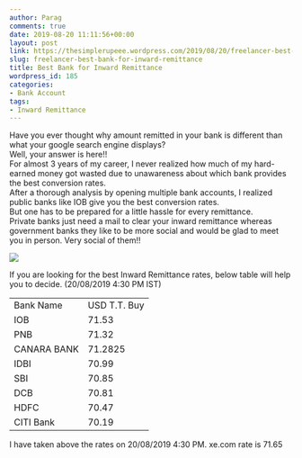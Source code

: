 ```yaml
---
author: Parag
comments: true
date: 2019-08-20 11:11:56+00:00
layout: post
link: https://thesimplerupeee.wordpress.com/2019/08/20/freelancer-best-bank-for-inward-remittance/
slug: freelancer-best-bank-for-inward-remittance
title: Best Bank for Inward Remittance
wordpress_id: 185
categories:
- Bank Account
tags:
- Inward Remittance
---
```





Have you ever thought why amount remitted in your bank is different than what your google search engine displays?  
Well, your answer is here!!   
For almost 3 years of my career, I never realized how much of my hard-earned money got wasted due to unawareness about which bank provides the best conversion rates.  
After a thorough analysis by opening multiple bank accounts, I realized public banks like IOB give you the best conversion rates.  
But one has to be prepared for a little hassle for every remittance.  
Private banks just need a mail to clear your inward remittance whereas government banks they like to be more social and would be glad to meet you in person. Very social of them!!





![](https://thesimplerupeee.files.wordpress.com/2020/05/a5f2b-inward-remittance.png)





If you are looking for the best Inward Remittance rates, below table will help you to decide. (20/08/2019 4:30 PM IST)





<table class="wp-block-table is-style-stripes" ><tbody ><tr >
<td >Bank Name
</td>
<td >USD T.T. Buy
</td></tr><tr >
<td >IOB
</td>
<td >71.53
</td></tr><tr >
<td >PNB
</td>
<td >71.32
</td></tr><tr >
<td >CANARA BANK
</td>
<td >71.2825
</td></tr><tr >
<td >IDBI
</td>
<td >70.99
</td></tr><tr >
<td >SBI
</td>
<td >70.85
</td></tr><tr >
<td >DCB
</td>
<td >70.81
</td></tr><tr >
<td >HDFC
</td>
<td >70.47
</td></tr><tr >
<td >CITI Bank
</td>
<td >70.19
</td></tr></tbody></table>





I have taken above the rates on 20/08/2019 4:30 PM.  xe.com rate is 71.65



